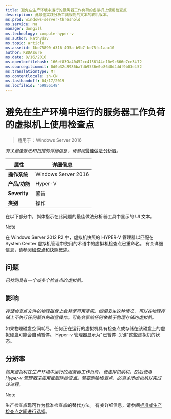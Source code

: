 ```yaml
---
title: 避免在生产环境中运行的服务器工作负荷的虚拟机上使用检查点
description: 此最佳实践分析工具规则的文本的联机版本。
ms.prod: windows-server-threshold
ms.service: na
manager: dongill
ms.technology: compute-hyper-v
ms.author: kathydav
ms.topic: article
ms.assetid: 1be75890-d316-495a-b9b7-be75fc1aac10
author: KBDAzure
ms.date: 8/16/2016
ms.openlocfilehash: 166ef839a40452cc4156144e10e9c666e7ce3472
ms.sourcegitcommit: 0d0b32c8986ba7db9536e0b8648d4ddf9b03e452
ms.translationtype: MT
ms.contentlocale: zh-CN
ms.lasthandoff: 04/17/2019
ms.locfileid: "59856148"
---
```

# <a name="avoid-using-checkpoints-on-a-virtual-machine-that-runs-a-server-workload-in-a-production-environment"></a>避免在生产环境中运行的服务器工作负荷的虚拟机上使用检查点

>适用于：Windows Server 2016


  
*有关最佳做法和扫描的详细信息，请参阅*[最佳做法分析器](https://go.microsoft.com/fwlink/?LinkId=122786)。  
  
|属性|详细信息|  
|-|-|  
|**操作系统**|Windows Server 2016|  
|**产品/功能**|Hyper-V|  
|**Severity**|警告|  
|**类别**|操作|  

在以下部分中，斜体指示在此问题的最佳做法分析器工具中显示的 UI 文本。

> [!NOTE]  
> 在 Windows Server 2012 R2 中，虚拟机快照的 HYPER-V 管理器以匹配在 System Center 虚拟机管理中使用的术语中的虚拟机检查点已重命名。 有关详细信息，请参阅[检查点和快照概述](https://technet.microsoft.com/library/dn818483.aspx)。  
  
## <a name="issue"></a>问题  
  
*已找到具有一个或多个检查点的虚拟机。*  
  
## <a name="impact"></a>影响  
  
*存储检查点文件的物理磁盘上会耗尽可用空间。如果发生这种情况，可以在物理存储上不执行任何额外的磁盘操作。可能会影响任何依赖于物理存储的虚拟机。*  
  
如果物理磁盘空间耗尽，任何正在运行的虚拟机具有检查点或存储在该磁盘上的虚拟硬盘可能会自动暂停。 Hyper-v 管理器显示为"已暂停-关键"这些虚拟机的状态。  
  
## <a name="resolution"></a>分辨率  
  
*如果虚拟机在生产环境中运行的服务器工作负荷，使虚拟机脱机，然后使用 Hyper-v 管理器来应用或删除检查点。若要删除检查点，必须关闭虚拟机以完成该过程。*  
  
> [!NOTE]  
> 生产检查点现可作为标准检查点的替代方法。 有关详细信息，请参阅[标准或生产检查点之间进行选择](../manage/Choose-between-standard-or-production-checkpoints-in-Hyper-V.md)。  
  


